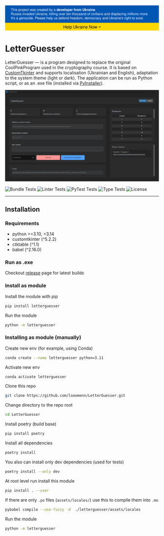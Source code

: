 [![Stand With Ukraine](https://raw.githubusercontent.com/vshymanskyy/StandWithUkraine/main/banner-direct-single.svg)](https://stand-with-ukraine.pp.ua)

# LetterGuesser

LetterGuesser — is a program designed to replace the original CoolPinkProgram used in the
cryptography course. It is based on [CustomTkinter](https://github.com/TomSchimansky/CustomTkinter) and supports
localisation (Ukrainian and English), adaptation to the system theme (light or dark). The application can be run as
Python script, or as an .exe file (installed via [PyInstaller](https://pyinstaller.org/en/stable/)).

![img.png](img.png)

![Bundle Tests](https://github.com/looomenn/LetterGuesser/actions/workflows/bundle.yml/badge.svg)
![Linter Tests](https://github.com/looomenn/LetterGuesser/actions/workflows/linter.yml/badge.svg)
![PyTest Tests](https://github.com/looomenn/LetterGuesser/actions/workflows/pytests.yml/badge.svg)
![Type Tests](https://github.com/looomenn/LetterGuesser/actions/workflows/typechecker.yml/badge.svg)
![License](https://img.shields.io/badge/license-MIT-blue)

---

## Installation

### Requirements

- python >=3.10, <3.14
- customtkinter (^5.2.2)
- ctktable (^1.1)
- babel (^2.16.0)

### Run as .exe

Checkout [release](https://github.com/looomenn/LetterGuesser/releases) page for latest builds

### Install as module

Install the module with pip

```bash
pip install letterguesser
```

Run the module

```bash
python -m letterguesser
```

### Installing as module (manually)

Create new env (for example, using Conda)

```bash
conda create --name letterguesser python=3.11
```

Activate new env

```bash
conda activate letterguesser
```

Clone this repo

```bash
git clone https://github.com/looomenn/LetterGuesser.git
```

Change directory to the repo root

```bash
cd LetterGuesser
```

Install poetry (build base)

```bash
pip install poetry
```

Install all dependencies

```bash
poetry install
```

You also can install only dev dependencies (used for tests)

```bash
poetry install --only dev
```

At root level run install this module

```bash
pip install . --user
```

If there are only `.po` files (`assets/locales/`) use this to compile them into `.mo`

```bash 
pybabel compile --use-fuzzy -d  ./letterguesser/assets/locales
```

Run the module

```bash
python -m letterguesser
```